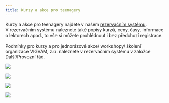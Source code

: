 ```yaml
---
title: Kurzy a akce pro teenagery
---
```

Kurzy a akce pro teenagery najdete v našem [rezervačním systému](https://vigvam.webooker.eu/).\
V rezervačním systému naleznete také popisy kurzů, ceny, časy,  informace o lektorech apod., to vše si můžete prohlédnout i bez předchozí registrace. \
\
Podmínky pro kurzy a pro jednorázové akce/ workshopy/ školení organizace VIGVAM, z.ú. naleznete v rezervačním systému v záložce Další/Provozní řád.

![](/images/uploads/2019-12-06_vgv__vanocni_prani.jpg)

![](/images/uploads/2019_vgv_teens_kurz_ma_cj.jpg)

![](/images/uploads/jpeg.jpg)

![](/images/uploads/2019_vigvam_pro_deti_kaligrafie.jpg)
